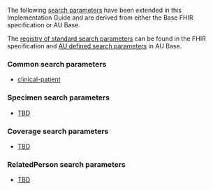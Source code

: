 
The following [search parameters]({{site.data.fhir.path}}search.html) have been extended in this Implementation Guide and are derived from either the Base FHIR specification or AU Base.  

The [registry of standard search parameters]({{site.data.fhir.path}}searchparameter-registry.html) can be found in the FHIR specification and [AU defined search parameters](http://build.fhir.org/ig/hl7au/au-fhir-base/search-parameters.html) in AU Base.

### Common search parameters

- [clinical-patient](SearchParameter-au-core-clinical-patient.html)

### Specimen search parameters

- [TBD]()

### Coverage search parameters

- [TBD]()

### RelatedPerson search parameters

- [TBD]()
